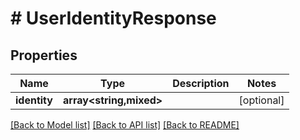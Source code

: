 # # UserIdentityResponse

## Properties

Name | Type | Description | Notes
------------ | ------------- | ------------- | -------------
**identity** | **array<string,mixed>** |  | [optional]

[[Back to Model list]](../../README.md#models) [[Back to API list]](../../README.md#endpoints) [[Back to README]](../../README.md)

